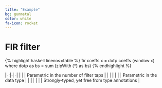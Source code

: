 ```yaml
---
title: "Example"
bg: gunmetal
color: white
fa-icon: rocket
---
```

# FIR filter

{% highlight haskell linenos=table %}
fir coeffs x = dotp coeffs (window x)
  where
    dotp as bs = sum (zipWith (*) as bs)
{% endhighlight %}

|-:|-|-|
| <i class="fa fa-check-square-o text-white fa-lg"></i> | | Parametric in the number of filter taps |
| | |
| <i class="fa fa-check-square-o text-white fa-lg"></i> | | Parametric in the data type |
| | |
| <i class="fa fa-check-square-o text-white fa-lg"></i> | | Strongly-typed, yet free from type annotations |
